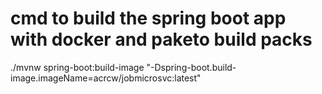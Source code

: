 # cmd to build the spring boot app with docker and paketo build packs
./mvnw spring-boot:build-image "-Dspring-boot.build-image.imageName=acrcw/jobmicrosvc:latest"